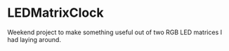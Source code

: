 # LEDMatrixClock
Weekend project to make something useful out of two RGB LED matrices I had laying around.
